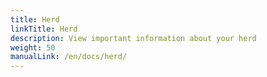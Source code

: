 ```yaml
---
title: Herd
linkTitle: Herd
description: View important information about your herd
weight: 50
manualLink: /en/docs/herd/
---
```

<script>
  window.location.href = "/en/docs/herd/";
</script>
